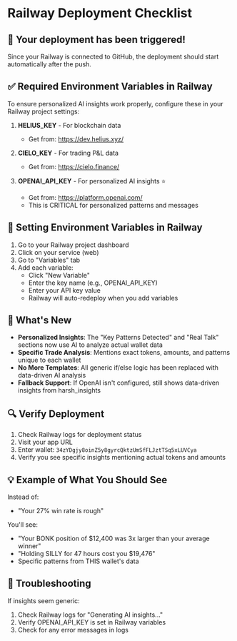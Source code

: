 # Railway Deployment Checklist

## 🚀 Your deployment has been triggered!

Since your Railway is connected to GitHub, the deployment should start automatically after the push.

## ✅ Required Environment Variables in Railway

To ensure personalized AI insights work properly, configure these in your Railway project settings:

1. **HELIUS_KEY** - For blockchain data
   - Get from: https://dev.helius.xyz/

2. **CIELO_KEY** - For trading P&L data  
   - Get from: https://cielo.finance/

3. **OPENAI_API_KEY** - For personalized AI insights ⭐
   - Get from: https://platform.openai.com/
   - This is CRITICAL for personalized patterns and messages

## 📝 Setting Environment Variables in Railway

1. Go to your Railway project dashboard
2. Click on your service (web)
3. Go to "Variables" tab
4. Add each variable:
   - Click "New Variable"
   - Enter the key name (e.g., OPENAI_API_KEY)
   - Enter your API key value
   - Railway will auto-redeploy when you add variables

## 🎯 What's New

- **Personalized Insights**: The "Key Patterns Detected" and "Real Talk" sections now use AI to analyze actual wallet data
- **Specific Trade Analysis**: Mentions exact tokens, amounts, and patterns unique to each wallet
- **No More Templates**: All generic if/else logic has been replaced with data-driven AI analysis
- **Fallback Support**: If OpenAI isn't configured, still shows data-driven insights from harsh_insights

## 🔍 Verify Deployment

1. Check Railway logs for deployment status
2. Visit your app URL
3. Enter wallet: `34zYDgjy8oinZ5y8gyrcQktzUmSfFLJztTSq5xLUVCya`
4. Verify you see specific insights mentioning actual tokens and amounts

## 💡 Example of What You Should See

Instead of:
- "Your 27% win rate is rough"

You'll see:
- "Your BONK position of $12,400 was 3x larger than your average winner"
- "Holding SILLY for 47 hours cost you $19,476"
- Specific patterns from THIS wallet's data

## 🚨 Troubleshooting

If insights seem generic:
1. Check Railway logs for "Generating AI insights..." 
2. Verify OPENAI_API_KEY is set in Railway variables
3. Check for any error messages in logs 